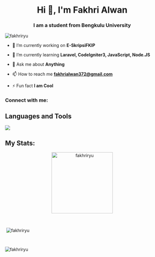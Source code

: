 <h1 align="center">Hi 👋, I'm Fakhri Alwan</h1>
<h3 align="center">I am a student from Bengkulu University</h3>

<p align="left"> <img src="https://komarev.com/ghpvc/?username=fakhriryu&label=Profile%20views&color=0e75b6&style=flat" alt="fakhriryu" /> </p>

- 🔭 I’m currently working on **E-SkripsiFKIP**

- 🌱 I’m currently learning **Laravel, CodeIgniter3, JavaScript, Node.JS**

- 💬 Ask me about **Anything**

- 📫 How to reach me **fakhrialwan372@gmail.com**

- ⚡ Fun fact **I am Cool**

<h3 align="left">Connect with me:</h3>
<p align="left">
</p>

## Languages and Tools

<p align="left"> <a href=""><img src="https://skillicons.dev/icons?i=vscode,github,css,html,js,nodejs,laravel"> </a> </p>

## My Stats:
<p align="center">
<img height="200px" src="https://github-readme-stats.vercel.app/api/top-langs?username=fakhriryu&show_icons=true&locale=en&layout=compact>
</p>

<p><img align="left" src="https://github-readme-stats.vercel.app/api/top-langs?username=fakhriryu&show_icons=true&locale=en&layout=compact" alt="fakhriryu" /></p> <br>

<p>&nbsp;<img align="center" src="https://github-readme-stats.vercel.app/api?username=fakhriryu&show_icons=true&locale=en" alt="fakhriryu" /></p><br>

<p><img align="center" src="https://github-readme-streak-stats.herokuapp.com/?user=fakhriryu&" alt="fakhriryu" /></p>
